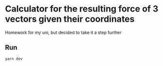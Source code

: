 # Calculator for the resulting force of 3 vectors given their coordinates

Homework for my uni, but decided to take it a step further

## Run
```
yarn dev
```
